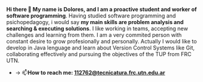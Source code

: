 **Hi there 👋
My name is Dolores, and I am a proactive student and worker of software programming**.
Having studied software programming and psichopedagogy, i would say **my main skills are problem analysis and searching & executing solutions**. I like working in teams, accepting new challenges and learning from them. I am a very commited person with constant desire to grow profesionally and personally.
Actually I would like to develop in Java lenguage and learn about Version Control Systems like Git, collaborating effectively and pursuing the objectives of the TUP from FRC UTN.

- -> 📫**How to reach me: 112762@tecnicatura.frc.utn.edu.ar**

